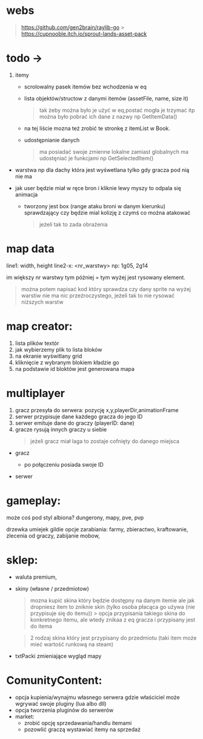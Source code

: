 # webs

> https://github.com/gen2brain/raylib-go > https://cupnooble.itch.io/sprout-lands-asset-pack

# todo ->

1. itemy
    + scrolowalny pasek itemów bez wchodzenia w eq
    + lista objektów/structow z danymi itemów (assetFile, name, size it)
        > tak żeby można było je użyć w eq,postać mogła je trzymać itp
        > można było pobrać ich dane z nazwy np GetItemData(<name>)

    + na tej liście mozna też zrobić te stronkę z itemList w Book.
    + udostępnianie danych
        > ma posiadać swoje zmienne lokalne zamiast globalnych
        > ma udostęniać je funkcjami np GetSelectedItem()

* warstwa np dla dachy która jest wyśwetlana tylko gdy gracza pod nią nie ma

* jak user będzie miał w ręce bron i kliknie lewy myszy to odpala się animacja
    + tworzony jest box (range ataku broni w danym kierunku) sprawdzający czy będzie mial kolizję z czymś co można atakować
        > jeżeli tak to zada obrażenia

# map data

line1: width, height
line2-x:
<nr_warstwy> <oznaczenie Sprita> <id boxa>
np: 1g05, 2g14

im większy nr warstwy tym póżniej = tym wyżej jest rysowany element.

> można potem napisać kod który sprawdza czy dany sprite na wyżej warstiw nie ma nic przeżroczystego, jeżeli tak to nie rysować niższych warstw

# map creator:

1. lista plików textór
2. jak wybierzemy plik to lista bloków
3. na ekranie wyświtlany grid
4. kliknięcie z wybranym blokiem kładzie go
5. na podstawie id bloktów jest generowana mapa

# multiplayer

1. gracz przesyła do serwera: pozycję x,y,playerDir,animationFrame
2. serwer przypisuje dane każdego gracza do jego ID
3. serwer emituje dane do graczy (playerID: dane)
4. gracze rysują innych graczy u siebie
   > jeżeli gracz miał laga to zostaje cofnięty do danego miejsca

- gracz

  - po połączeniu posiada swoje ID

- serwer


# gameplay:
może coś pod styl albiona?
dungerony, mapy, pve, pvp

drzewka umiejek
gildie
opcje zarabiania:
farmy,
zbieractwo,
kraftowanie,
zlecenia od graczy,
zabijanie mobow,

# sklep:
- waluta premium,
- skiny (własne / przedmiotow)
    > mozna kupić skina który będzie dostępny na danym itemie ale jak dropniesz item to zniknie skin
    (tylko osoba płacąca go używa (nie przypisuje się do itemu))
        > opcja przypisania takiego skina do konkretnego itemu, ale wtedy znikaa z eq gracza i przypisany jest do itema
    
    > 2 rodzaj skina który jest przypisany do przedmiotu (taki item może mieć wartość runkową na steam)
    
- txtPacki zmieniające wygląd mapy

# ComunityContent:
- opcja kupienia/wynajmu własnego serwera gdzie właściciel może wgrywać swoje pluginy (lua albo dll)
- opcja tworzenia pluginów do serwerów
- market:
    + zrobić opcję sprzedawania/handlu itemami
    + pozowlić graczą wystawiać itemy na sprzedaż